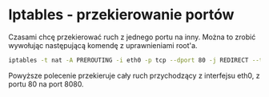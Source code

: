 Iptables - przekierowanie portów
================================

Czasami chcę przekierować ruch z jednego portu na inny. Można to zrobić wywołując następującą komendę z uprawnieniami root'a.

``` bash
iptables -t nat -A PREROUTING -i eth0 -p tcp --dport 80 -j REDIRECT --to-port 8080
```

Powyższe polecenie przekieruje cały ruch przychodzący z interfejsu eth0, z portu 80 na port 8080.